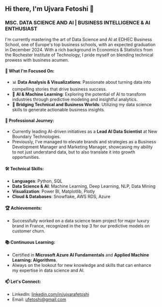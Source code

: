 
## Hi there, I'm Ujvara Fetoshi 👋

### MSC. DATA SCIENCE AND AI | BUSINESS INTELLIGENCE & AI ENTHUSIAST

I'm currently mastering the art of Data Science and AI at EDHEC Business School, one of Europe's top business schools, with an expected graduation in December 2024. With a rich background in Economics & Statistics from the Rochester Institute of Technology, I pride myself on blending technical prowess with business acumen.

#### 🌱 What I'm Focused On:

- 📊 **Data Analysis & Visualizations**: Passionate about turning data into compelling stories that drive business success.
- 🤖 **AI & Machine Learning**: Exploring the potential of AI to transform industries through predictive modeling and insightful analytics.
- 🌉 **Bridging Technical and Business Worlds**: Utilizing my data science skills to generate actionable business insights.

#### 💼 Professional Journey:

- Currently leading AI-driven initiatives as a **Lead AI Data Scientist** at New Boundary Technologies.
- Previously, I've managed to elevate brands and strategies as a Business Development Manager and Marketing Manager, showcasing my ability to not just understand data, but to also translate it into growth opportunities.

#### 🛠 Technical Skills:

- **Languages**: Python, SQL
- **Data Science & AI**: Machine Learning, Deep Learning, NLP, Data Mining
- **Visualization**: Power BI, Matplotlib, Plotly
- **Cloud & Databases**: Snowflake, AWS RDS, Azure

#### 🏆 Achievements:

- Successfully worked on a data science team project for major luxury brand in France, recognized in the top 3 for our predictive models on customer churn.

#### 📚 Continuous Learning:

- Certified in **Microsoft Azure AI Fundamentals** and **Applied Machine Learning: Algorithms**.
- Always on the lookout for new knowledge and skills that can enhance my expertise in data science and AI.

#### 📫 Let's Connect:

- LinkedIn: [linkedin.com/in/ujvarafetoshi](https://www.linkedin.com/in/ujvarafetoshi)
- Email: ufetoshi@gmail.com
